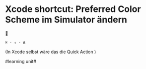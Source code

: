 # Xcode shortcut: Preferred Color Scheme im Simulator ändern
🚀

`⌘ - ⇧ - A`

(In Xcode selbst wäre das die Quick Action )



#learning unit#